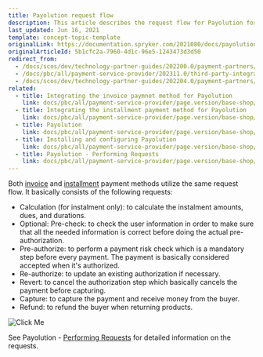 ```yaml
---
title: Payolution request flow
description: This article describes the request flow for Payolution for both invoice and installment payment.
last_updated: Jun 16, 2021
template: concept-topic-template
originalLink: https://documentation.spryker.com/2021080/docs/payolution-workflow
originalArticleId: 5b1cfc2a-7960-4d1c-96e5-1243473d3d50
redirect_from:
  - /docs/scos/dev/technology-partner-guides/202200.0/payment-partners/payolution/payolution-request-flow.html
  - /docs/pbc/all/payment-service-provider/202311.0/third-party-integrations/payolution/payolution-request-flow.html
  - /docs/scos/dev/technology-partner-guides/202204.0/payment-partners/payolution/payolution-request-flow.html
related:
  - title: Integrating the invoice paymnet method for Payolution
    link: docs/pbc/all/payment-service-provider/page.version/base-shop/third-party-integrations/payolution/integrate-the-invoice-payment-method-for-payolution.html
  - title: Integrating the installment payment method for Payolution
    link: docs/pbc/all/payment-service-provider/page.version/base-shop/third-party-integrations/payolution/integrate-the-installment-payment-method-for-payolution.html
  - title: Payolution
    link: docs/pbc/all/payment-service-provider/page.version/base-shop/third-party-integrations/payolution/payolution.html
  - title: Installing and configuring Payolution
    link: docs/pbc/all/payment-service-provider/page.version/base-shop/third-party-integrations/payolution/install-and-configure-payolution.html
  - title: Payolution - Performing Requests
    link: docs/pbc/all/payment-service-provider/page.version/base-shop/third-party-integrations/payolution/payolution-performing-requests.html
---
```


Both [invoice](/docs/pbc/all/payment-service-provider/latest/base-shop/third-party-integrations/payolution/integrate-the-invoice-payment-method-for-payolution.html) and [installment](/docs/pbc/all/payment-service-provider/latest/base-shop/third-party-integrations/payolution/integrate-the-installment-payment-method-for-payolution.html) payment methods utilize the same request flow. It basically consists of the following requests:
- Calculation (for instalment only): to calculate the instalment amounts, dues, and durations.
- Optional: Pre-check: to check the user information in order to make sure that all the needed information is correct before doing the actual pre-authorization.
- Pre-authorize: to perform a payment risk check which is a mandatory step before every payment. The payment is basically considered accepted when it's authorized.
- Re-authorize: to update an existing authorization if necessary.
- Revert: to cancel the authorization step which basically cancels the payment before capturing.
- Capture: to capture the payment and receive money from the buyer.
- Refund: to refund the buyer when returning products.

![Click Me](https://spryker.s3.eu-central-1.amazonaws.com/docs/Technology+Partners/Payment+Partners/Payolution/payolution-workflow.png)  

See Payolution - [Performing Requests](/docs/pbc/all/payment-service-provider/latest/base-shop/third-party-integrations/payolution/payolution-performing-requests.html) for detailed information on the requests.
